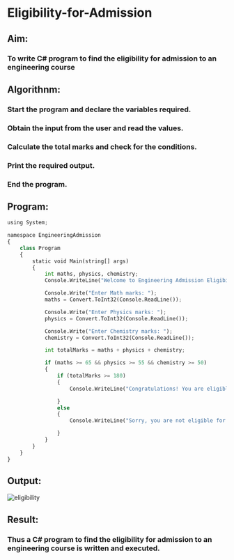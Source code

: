 # Eligibility-for-Admission

## Aim:
### To write C# program to find the eligibility for admission to an engineering course

## Algorithnm:
### Start the program and declare the variables required.

### Obtain the input from the user and read the values.

### Calculate the total marks and check for the conditions.

### Print the required output.

### End the program.

## Program:
```python
using System;

namespace EngineeringAdmission
{
    class Program
    {
        static void Main(string[] args)
        {
            int maths, physics, chemistry;
            Console.WriteLine("Welcome to Engineering Admission Eligibility Checker");

            Console.Write("Enter Math marks: ");
            maths = Convert.ToInt32(Console.ReadLine());

            Console.Write("Enter Physics marks: ");
            physics = Convert.ToInt32(Console.ReadLine());

            Console.Write("Enter Chemistry marks: ");
            chemistry = Convert.ToInt32(Console.ReadLine());

            int totalMarks = maths + physics + chemistry;

            if (maths >= 65 && physics >= 55 && chemistry >= 50)
            {
                if (totalMarks >= 180)
                {
                    Console.WriteLine("Congratulations! You are eligible for admission.");

                }
                else
                {
                    Console.WriteLine("Sorry, you are not eligible for admission.");

                }
            }
        }
    }
}
```

## Output:
![eligibility](https://github.com/Leann4468/Eligibility-for-Admission/assets/121165979/03d00066-9a15-4ac2-a400-d7b72d2aa15b)

## Result:
### Thus a C# program to find the eligibility for admission to an engineering course is written and executed.

